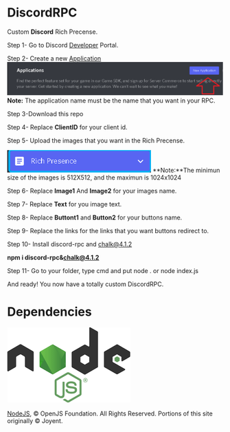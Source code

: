 # DiscordRPC
Custom **Discord** Rich Precense.

Step 1- Go to Discord [Developer](https://discord.dev) Portal. 


Step 2- Create a new [Application](https://discord.com/developers/applications)
<img src = https://raw.githubusercontent.com/Carpodi/DiscordRPC/main/apps.png>
**Note:** The application name must be the name that you want in your RPC.

Step 3-Download this repo

Step 4- Replace **ClientID** for your client id.

Step 5- Upload the images that you want in the Rich Precense.

<img src = https://raw.githubusercontent.com/Carpodi/DiscordRPC/main/richpresence.png>
**Note:**The minimun size of the images is 512X512, and the maximun is 1024x1024

Step 6- Replace **Image1** And **Image2** for your images name. 

Step 7- Replace **Text** for you image text. 

Step 8- Replace **Buttont1** and **Button2** for your buttons name. 

Step 9- Replace the links for the links that you want buttons redirect to.

Step 10- Install discord-rpc and chalk@4.1.2

**npm i discord-rpc&chalk@4.1.2**

Step 11- Go to your folder, type cmd and put node . or node index.js

And ready! You now have a totally custom DiscordRPC.

# Dependencies 
![NodeJS logo](https://raw.githubusercontent.com/Carpodi/DiscordRPC/main/nodejs.png)

[NodeJS](https://nodejs.org/en/), © OpenJS Foundation. All Rights Reserved. Portions of this site originally © Joyent.
